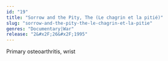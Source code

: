 ```yaml
---
id: "19"
title: "Sorrow and the Pity, The (Le chagrin et la pitié)"
slug: "sorrow-and-the-pity-the-le-chagrin-et-la-pitie"
genres: "Documentary|War"
release: "2&#x2F;26&#x2F;1995"
---
```


Primary osteoarthritis, wrist

